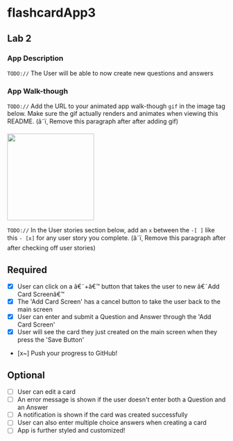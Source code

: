 # flashcardApp3

## Lab 2

### App Description
`TODO://` The User will be able to now create new questions and answers

### App Walk-though
`TODO://` Add the URL to your animated app walk-though `gif` in the image tag below. Make sure the gif actually renders and animates when viewing this README. (â˜ï¸ Remove this paragraph after after adding gif)

<img src="https://i.imgur.com/bvH5Y7y.gif" width=200><br>

`TODO://` In the User stories section below, add an `x` between the `-[ ]` like this `- [x]` for any user story you complete. (â˜ï¸ Remove this paragraph after after checking off user stories)

## Required
- [x] User can click on a â€˜+â€™ button that takes the user to new â€˜Add Card Screenâ€™
- [x] The 'Add Card Screen' has a cancel button to take the user back to the main screen
- [x] User can enter and submit a Question and Answer through the 'Add Card Screen'
- [x] User will see the card they just created on the main screen when they press the 'Save Button'
- [x~] Push your progress to GitHub!

## Optional
- [ ] User can edit a card
- [ ] An error message is shown if the user doesn't enter both a Question and an Answer
- [ ] A notification is shown if the card was created successfully
- [ ] User can also enter multiple choice answers when creating a card
- [ ] App is further styled and customized!
